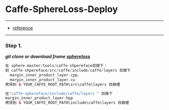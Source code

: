 # Caffe-SphereLoss-Deploy
---

- [reference](https://blog.csdn.net/cuixing001/article/details/79207109)

---

### Step 1.

***git clone or download frome [sphereloss](https://github.com/wy1iu/sphereface)***

```C++
在 sphere-master/tools/caffe-shpereface目錄下：
到 caffe-shpereface/src/caffe/include/caffe/layers 目錄下
  margin_inner_product_layer.cpp、
  margin_inner_product_layer.cu
拷貝到 $ YOUR_CAFFE_ROOT_PATH\src\caffe\layers 目錄裡
```

```C++
在"caffe-sphereface/include/caffe/layers " 目錄下
margin_inner_product_layer.hpp
拷貝到 $ YOUR_CAFFE_ROOT_PATH\include\caffe\layers 目錄裡
```

```C++

```
